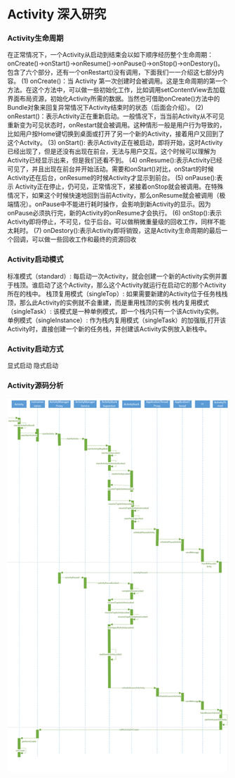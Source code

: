 # Activity 深入研究

### Activity生命周期
在正常情况下，一个Activity从启动到结束会以如下顺序经历整个生命周期：
onCreate()->onStart()->onResume()->onPause()->onStop()->onDestory()。包含了六个部分，还有一个onRestart()没有调用，下面我们一一介绍这七部分内容。
(1) onCreate()：当 Activity 第一次创建时会被调用。这是生命周期的第一个方法。在这个方法中，可以做一些初始化工作，比如调用setContentView去加载界面布局资源，初始化Activity所需的数据。当然也可借助onCreate()方法中的Bundle对象来回复异常情况下Activity结束时的状态（后面会介绍）。
(2) onRestart()：表示Activity正在重新启动。一般情况下，当当前Activity从不可见重新变为可见状态时，onRestart就会被调用。这种情形一般是用户行为导致的，比如用户按Home键切换到桌面或打开了另一个新的Activity，接着用户又回到了这个Actvity。
(3) onStart(): 表示Activity正在被启动，即将开始，这时Activity已经出现了，但是还没有出现在前台，无法与用户交互。这个时候可以理解为Activity已经显示出来，但是我们还看不到。
(4) onResume():表示Activity已经可见了，并且出现在前台并开始活动。需要和onStart()对比，onStart的时候Activity还在后台，onResume的时候Activity才显示到前台。
(5) onPause():表示 Activity正在停止，仍可见，正常情况下，紧接着onStop就会被调用。在特殊情况下，如果这个时候快速地回到当前Activity，那么onResume就会被调用（极端情况）。onPause中不能进行耗时操作，会影响到新Activity的显示。因为onPause必须执行完，新的Activity的onResume才会执行。
(6) onStop():表示Activity即将停止，不可见，位于后台。可以做稍微重量级的回收工作，同样不能太耗时。
(7) onDestory():表示Activity即将销毁，这是Activity生命周期的最后一个回调，可以做一些回收工作和最终的资源回收

### Activity启动模式
标准模式（standard）: 每启动一次Activity，就会创建一个新的Activity实例并置于栈顶。谁启动了这个Activity，那么这个Activity就运行在启动它的那个Activity所在的栈中。
栈顶复用模式（singleTop）: 如果需要新建的Activity位于任务栈栈顶，那么此Activity的实例就不会重建，而是重用栈顶的实例
栈内复用模式（singleTask）: 该模式是一种单例模式，即一个栈内只有一个该Activity实例。
单例模式（singleInstance）: 作为栈内复用模式（singleTask）的加强版,打开该Activity时，直接创建一个新的任务栈，并创建该Activity实例放入新栈中。

### Activity启动方式
显式启动
隐式启动

### Activity源码分析
![](https://github.com/maybehyc/huyc.github.io/blob/master/mybk/Android/images/index1.png)

